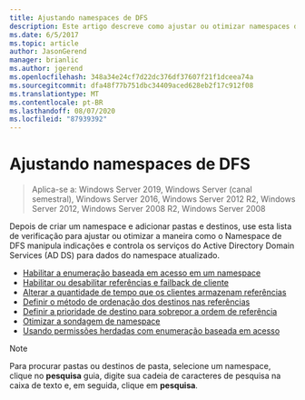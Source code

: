 ```yaml
---
title: Ajustando namespaces de DFS
description: Este artigo descreve como ajustar ou otimizar namespaces de DFS
ms.date: 6/5/2017
ms.topic: article
author: JasonGerend
manager: brianlic
ms.author: jgerend
ms.openlocfilehash: 348a34e24cf7d22dc376df37607f21f1dceea74a
ms.sourcegitcommit: dfa48f77b751dbc34409aced628eb2f17c912f08
ms.translationtype: MT
ms.contentlocale: pt-BR
ms.lasthandoff: 08/07/2020
ms.locfileid: "87939392"
---
```

# <a name="tuning-dfs-namespaces"></a>Ajustando namespaces de DFS

> Aplica-se a: Windows Server 2019, Windows Server (canal semestral), Windows Server 2016, Windows Server 2012 R2, Windows Server 2012, Windows Server 2008 R2, Windows Server 2008

Depois de criar um namespace e adicionar pastas e destinos, use esta lista de verificação para ajustar ou otimizar a maneira como o Namespace de DFS manipula indicações e controla os serviços do Active Directory Domain Services (AD DS) para dados do namespace atualizado.

-   [Habilitar a enumeração baseada em acesso em um namespace](enable-access-based-enumeration-on-a-namespace.md)
-   [Habilitar ou desabilitar referências e failback de cliente](enable-or-disable-referrals-and-client-failback.md)
-   [Alterar a quantidade de tempo que os clientes armazenam referências](change-the-amount-of-time-that-clients-cache-referrals.md)
-   [Definir o método de ordenação dos destinos nas referências](set-the-ordering-method-for-targets-in-referrals.md)
-   [Definir a prioridade de destino para sobrepor a ordem de referência](set-target-priority-to-override-referral-ordering.md)
-   [Otimizar a sondagem de namespace](optimize-namespace-polling.md)
-   [Usando permissões herdadas com enumeração baseada em acesso](using-inherited-permissions-with-access-based-enumeration.md)

> [!NOTE]
> Para procurar pastas ou destinos de pasta, selecione um namespace, clique no **pesquisa** guia, digite sua cadeia de caracteres de pesquisa na caixa de texto e, em seguida, clique em **pesquisa**.